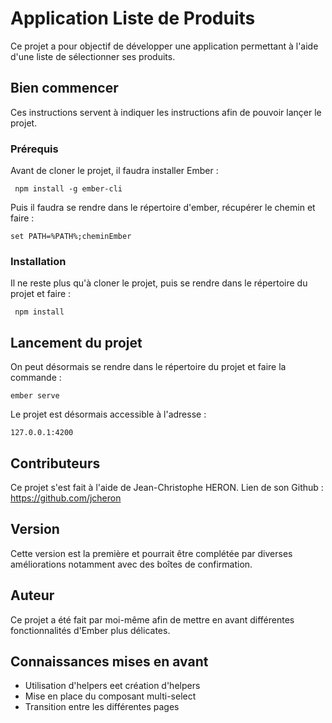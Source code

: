# Application Liste de Produits

Ce projet a pour objectif de développer une application permettant à l'aide d'une liste de sélectionner ses produits.
## Bien commencer

Ces instructions servent à indiquer les instructions afin de pouvoir lançer le projet.
### Prérequis

Avant de cloner le projet, il faudra installer Ember : 
```
 npm install -g ember-cli
```

Puis il faudra se rendre dans le répertoire d'ember, récupérer le chemin et faire :

```
set PATH=%PATH%;cheminEmber
```

### Installation

Il ne reste plus qu'à cloner le projet, puis se rendre dans le répertoire du projet et faire :

```
 npm install
```

## Lancement du projet

On peut désormais se rendre dans le répertoire du projet et faire la commande : 

```
ember serve
```

Le projet est désormais accessible à l'adresse : 

```
127.0.0.1:4200
```

## Contributeurs

Ce projet s'est fait à l'aide de Jean-Christophe HERON.
Lien de son Github : 
https://github.com/jcheron

## Version

Cette version est la première et pourrait être complétée par diverses améliorations notamment avec des boîtes de confirmation.

## Auteur

Ce projet a été fait par moi-même afin de mettre en avant différentes fonctionnalités d'Ember plus délicates.

## Connaissances mises en avant

* Utilisation d'helpers eet création d'helpers
* Mise en place du composant multi-select
* Transition entre les différentes pages

